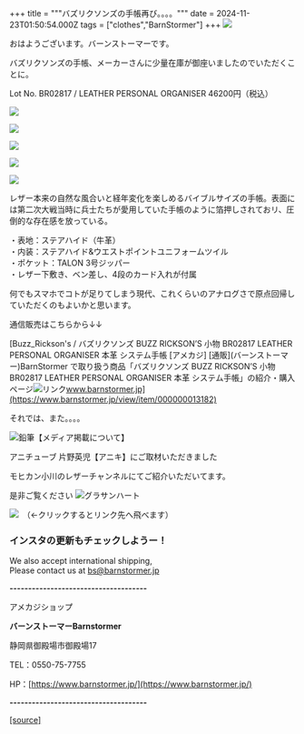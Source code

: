 +++
title = """バズリクソンズの手帳再び。。。。"""
date = 2024-11-23T01:50:54.000Z
tags = ["clothes","BarnStormer"]
+++
[![](https://stat.ameba.jp/user_images/20231023/16/barnstormer-go/b2/03/p/o0420015015354743273.png)](https://ameblo.jp/barnstormer-go/entry-12825670498.html)

おはようございます。バーンストーマーです。

バズリクソンズの手帳、メーカーさんに少量在庫が御座いましたのでいただくことに。

Lot No. BR02817 / LEATHER PERSONAL ORGANISER 46200円（税込）

[![](https://stat.ameba.jp/user_images/20241123/10/barnstormer-go/45/2c/j/o1200140015513225099.jpg)](https://stat.ameba.jp/user_images/20241123/10/barnstormer-go/45/2c/j/o1200140015513225099.jpg)

[![](https://stat.ameba.jp/user_images/20241123/10/barnstormer-go/a2/b3/j/o1200140015513225102.jpg)](https://stat.ameba.jp/user_images/20241123/10/barnstormer-go/a2/b3/j/o1200140015513225102.jpg)

[![](https://stat.ameba.jp/user_images/20241123/10/barnstormer-go/89/04/j/o1200140015513225104.jpg)](https://stat.ameba.jp/user_images/20241123/10/barnstormer-go/89/04/j/o1200140015513225104.jpg)

[![](https://stat.ameba.jp/user_images/20241123/10/barnstormer-go/3f/b2/j/o1200140015513225050.jpg)](https://stat.ameba.jp/user_images/20241123/10/barnstormer-go/3f/b2/j/o1200140015513225050.jpg)

[![](https://stat.ameba.jp/user_images/20241123/10/barnstormer-go/7d/83/j/o1200140015513225049.jpg)](https://stat.ameba.jp/user_images/20241123/10/barnstormer-go/7d/83/j/o1200140015513225049.jpg)

レザー本来の自然な風合いと経年変化を楽しめるバイブルサイズの手帳。表面には第二次大戦当時に兵士たちが愛用していた手帳のように箔押しされておリ、圧倒的な存在感を放っている。  
  
・表地：ステアハイド（牛革）  
・内装：ステアハイド&ウエストポイントユニフォームツイル  
・ポケット：TALON 3号ジッパー  
・レザー下敷き、ベン差し、4段のカード入れが付属

何でもスマホでコトが足りてしまう現代、これくらいのアナログさで原点回帰していただくのもよいかと思います。

通信販売はこちらから↓↓

[Buzz\_Rickson's / バズリクソンズ BUZZ RICKSON’S 小物 BR02817 LEATHER PERSONAL ORGANISER 本革 システム手帳 \[アメカジ\] \[通販\](バーンストーマー)BarnStormer で取り扱う商品「バズリクソンズ BUZZ RICKSON’S 小物 BR02817 LEATHER PERSONAL ORGANISER 本革 システム手帳」の紹介・購入ページ![リンク](https://c.stat100.ameba.jp/ameblo/symbols/v3.20.0/svg/gray/editor_link.svg)www.barnstormer.jp](https://www.barnstormer.jp/view/item/000000013182)

それでは、また。。。。

![鉛筆](https://stat100.ameba.jp/blog/ucs/img/char/char3/519.png)【メディア掲載について】

アニチューブ 片野英児【アニキ】にご取材いただきました

モヒカン小川のレザーチャンネルにてご紹介いただいてます。

是非ご覧ください ![グラサンハート](https://stat100.ameba.jp/blog/ucs/img/char/char3/148.png)

[![](https://stat.ameba.jp/user_images/20230412/16/barnstormer-go/6a/23/p/o0108010815269242493.png)](https://www.instagram.com/barnstormer_daily/)　（←クリックするとリンク先へ飛べます）

### インスタの更新もチェックしようー！

We also accept international shipping,  
Please contact us at bs@barnstormer.jp

**\-------------------------------------**

アメカジショップ

**バーンストーマーBarnstormer**

静岡県御殿場市御殿場17

TEL：0550-75-7755

HP：[https://www.barnstormer.jp/](https://www.barnstormer.jp/)

**\-------------------------------------**

[[source]](https://ameblo.jp/barnstormer-go/entry-12876047188.html)
